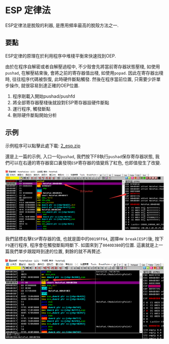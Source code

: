 # ESP 定律法

ESP定律法是脫殼的利器, 是應用頻率最高的脫殼方法之一.

## 要點

ESP定律的原理在於利用程序中堆棧平衡來快速找到OEP.

由於在程序自解密或者自解壓過程中, 不少殼會先將當前寄存器狀態壓棧, 如使用`pushad`, 在解壓結束後, 會將之前的寄存器值出棧, 如使用`popad`. 因此在寄存器出棧時, 往往程序代碼被恢復, 此時硬件斷點觸發. 然後在程序當前位置, 只需要少許單步操作, 就很容易到達正確的OEP位置.

1. 程序剛載入開始pushad/pushfd
2. 將全部寄存器壓棧後就設對ESP寄存器設硬件斷點
3. 運行程序, 觸發斷點
4. 刪除硬件斷點開始分析

## 示例

示例程序可以點擊此處下載: [2_esp.zip](https://github.com/ctf-wiki/ctf-challenges/blob/master/reverse/unpack/2_esp.zip)

還是上一篇的示例, 入口一句`pushad`, 我們按下F8執行`pushad`保存寄存器狀態, 我們可以在右邊的寄存器窗口裏發現`ESP`寄存器的值變爲了紅色, 也即值發生了改變.

![esp_01.png](./figure/esp_01.png)

我們鼠標右擊`ESP`寄存器的值, 也就是圖中的`0019FF64`, 選擇`HW break[ESP]`後, 按下`F9`運行程序, 程序會在觸發斷點時斷下. 如圖來到了`0040D3B0`的位置. 這裏就是上一篇我們單步跟蹤時到達的位置, 剩餘的就不再贅述.

![esp_02.png](./figure/esp_02.png)
